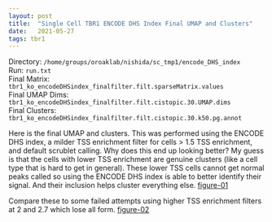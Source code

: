 ```yaml
---
layout: post
title:  "Single Cell TBR1 ENCODE DHS Index Final UMAP and Clusters"
date:   2021-05-27
tags: tbr1
---
```


Directory: `/home/groups/oroaklab/nishida/sc_tmp1/encode_DHS_index`
<br>Run: `run.txt`
<br>Final Matrix: `tbr1_ko_encodeDHSindex_finalfilter.filt.sparseMatrix.values`
<br>Final UMAP Dims: `tbr1_ko_encodeDHSindex_finalfilter.filt.cistopic.30.UMAP.dims`
<br>Final Clusters: `tbr1_ko_encodeDHSindex_finalfilter.filt.cistopic.30.k50.pg.annot`

Here is the final UMAP and clusters. This was performed using the ENCODE DHS index, a milder TSS enrichment filter for cells > 1.5 TSS enrichment, and default scrublet calling. Why does this end up looking better? My guess is that the cells with lower TSS enrichment are genuine clusters (like a cell type that is hard to get in general). These lower TSS cells cannot get normal peaks called so using the ENCODE DHS index is able to better identify their signal. And their inclusion helps cluster everything else. [figure-01]

Compare these to some failed attempts using higher TSS enrichment filters at 2 and 2.7 which lose all form. [figure-02]

[figure-01]: https://ohsu.app.box.com/file/815609175624
[figure-02]: https://ohsu.app.box.com/file/815609354066